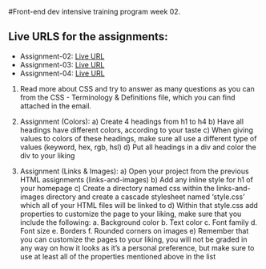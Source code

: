 #Front-end dev intensive training program week 02.

## Live URLS for the assignments:

- Assignment-02: [Live URL](https://btebe.github.io/fd-training/frontdev-w2/assignment-02/)
- Assignment-03: [Live URL](https://btebe.github.io/fd-training/frontdev-w1/assignment-03/links-and-images/)
- Assignment-04: [Live URL](https://btebe.github.io/fd-training/frontdev-w2/assignment-04/)

1. Read more about CSS and try to answer as many questions as you can from the CSS -
Terminology & Definitions file, which you can find attached in the email.

2. Assignment (Colors):
a) Create 4 headings from h1 to h4
b) Have all headings have different colors, according to your taste
c) When giving values to colors of these headings, make sure all use a different type of
values (keyword, hex, rgb, hsl)
d) Put all headings in a div and color the div to your liking

3. Assignment (Links & Images):
a) Open your project from the previous HTML assignments (links-and-images)
b) Add any inline style for h1 of your homepage
c) Create a directory named css within the links-and-images directory and create a
cascade stylesheet named ‘style.css’ which all of your HTML files will be linked to
d) Within that style.css add properties to customize the page to your liking, make sure that
you include the following:
a. Background color
b. Text color
c. Font family
d. Font size
e. Borders
f. Rounded corners on images
e) Remember that you can customize the pages to your liking, you will not be graded in
any way on how it looks as it’s a personal preference, but make sure to use at least all of
the properties mentioned above in the list
